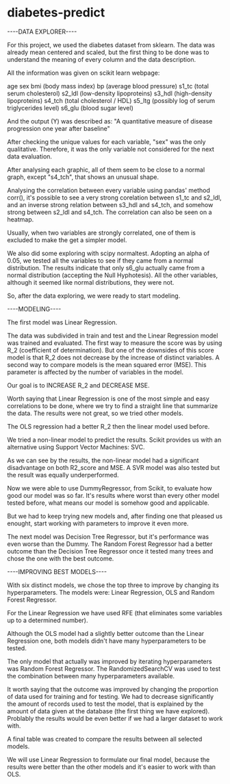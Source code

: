 # diabetes-predict


----DATA EXPLORER----


For this project, we used the diabetes dataset from sklearn.
The data was already mean centered and scaled, but the first thing to be done was to understand the meaning of every column and the data description.

All the information was given on scikit learn webpage:

age
sex
bmi (body mass index)
bp (average blood pressure)
s1_tc (total serum cholesterol)
s2_ldl (low-density lipoproteins)
s3_hdl (high-density lipoproteins)
s4_tch (total cholesterol / HDL)
s5_ltg (possibly log of serum triglycerides level)
s6_glu (blood sugar level)

And the output (Y) was described as:
"A quantitative measure of disease progression one year after baseline"

After checking the unique values for each variable, "sex" was the only qualitative. Therefore, it was the only variable not considered for the next data evaluation.

After analysing each graphic, all of them seem to be close to a normal graph, except "s4_tch", that shows an unusual shape.

Analysing the correlation between every variable using pandas' method corr(), it's possible to see a very strong corelation between s1_tc and s2_ldl, and an inverse strong relation between s3_hdl and s4_tch, and somehow strong between s2_ldl and s4_tch. The correlation can also be seen on a heatmap.

Usually, when two variables are strongly correlated, one of them is excluded to make the get a simpler model.

We also did some exploring with scipy normaltest. Adopting an alpha of 0.05, we tested all the variables to see if they came from a normal distribution. The results indicate that only s6_glu actually came from a normal distribution (accepting the Null Hyphotesis). All the other variables, although it seemed like normal distributions, they were not.

So, after the data exploring, we were ready to start modeling.


----MODELING----


The first model was Linear Regression.

The data was subdivided in train and test and the Linear Regression model was trained and evaluated. The first way to measure the score was by using R_2 (coefficient of determination). But one of the downsides of this score model is that R_2 does not decrease by the increase of distinct variables.
A second way to compare models is the mean squared error (MSE). This parameter is affected by the number of variables in the model.

Our goal is to INCREASE R_2 and DECREASE MSE.

Worth saying that Linear Regression is one of the most simple and easy correlations to be done, where we try to find a straight line that summarize the data.
The results were not great, so we tried other models.

The OLS regression had a better R_2 then the linear model used before.

We tried a non-linear model to predict the results. Scikit provides us with an alternative using Support Vector Machines: SVC.

As we can see by the results, the non-linear model had a significant disadvantage on both R2_score and MSE. A SVR model was also tested but the result was equally underperformed.

Now we were able to use DummyRegressor, from Scikit, to evaluate how good our model was so far. It's results where worst than every other model tested before, what means our model is somehow good and applicable.

But we had to keep trying new models and, after finding one that pleased us enought, start working with parameters to improve it even more.

The next model was Decision Tree Regressor, but it's performance was even worse than the Dummy.
The Random Forest Regressor had a better outcome than the Decision Tree Regressor once it tested many trees and chose the one with the best outcome.


----IMPROVING BEST MODELS----


With six distinct models, we chose the top three to improve by changing its hyperparameters.
The models were: Linear Regression, OLS and Random Forest Regressor.

For the Linear Regression we have used RFE (that eliminates some variables up to a determined number).

Although the OLS model had a slightly better outcome than the Linear Regression one, both models didn't have many hyperparameters to be tested.

The only model that actually was improved by iterating hyperparameters was Random Forest Regressor. The RandomizedSearchCV was used to test the combination between many hyperparameters available.

It worth saying that the outcome was improved by changing the proportion of data used for training and for testing.
We had to decrease significantly the amount of records used to test the model, that is explained by the amount of data given at the database (the first thing we have explored).
Problably the results would be even better if we had a larger dataset to work with.

A final table was created to compare the results between all selected models.

We will use Linear Regression to formulate our final model, because the results were better than the other models and it's easier to work with than OLS.